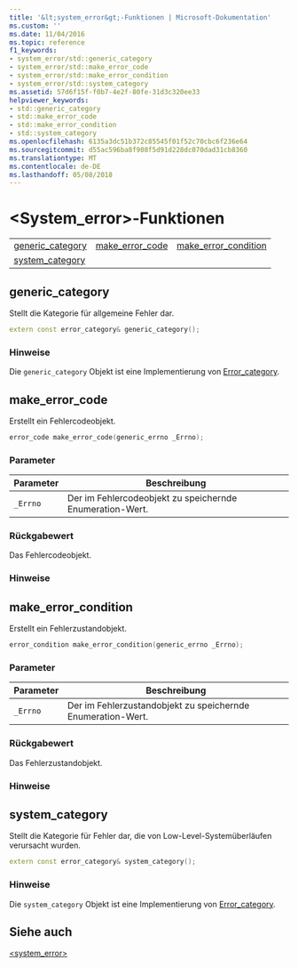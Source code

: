 ```yaml
---
title: '&lt;system_error&gt;-Funktionen | Microsoft-Dokumentation'
ms.custom: ''
ms.date: 11/04/2016
ms.topic: reference
f1_keywords:
- system_error/std::generic_category
- system_error/std::make_error_code
- system_error/std::make_error_condition
- system_error/std::system_category
ms.assetid: 57d6f15f-f0b7-4e2f-80fe-31d3c320ee33
helpviewer_keywords:
- std::generic_category
- std::make_error_code
- std::make_error_condition
- std::system_category
ms.openlocfilehash: 6135a3dc51b372c85545f01f52c70cbc6f236e64
ms.sourcegitcommit: d55ac596ba8f908f5d91d228dc070dad31cb8360
ms.translationtype: MT
ms.contentlocale: de-DE
ms.lasthandoff: 05/08/2018
---
```

# <a name="ltsystemerrorgt-functions"></a>&lt;System_error&gt;-Funktionen

||||
|-|-|-|
|[generic_category](#generic_category)|[make_error_code](#make_error_code)|[make_error_condition](#make_error_condition)|
|[system_category](#system_category)|

## <a name="generic_category"></a> generic_category

Stellt die Kategorie für allgemeine Fehler dar.

```cpp
extern const error_category& generic_category();
```

### <a name="remarks"></a>Hinweise

Die `generic_category` Objekt ist eine Implementierung von [Error_category](../standard-library/error-category-class.md).

## <a name="make_error_code"></a> make_error_code

Erstellt ein Fehlercodeobjekt.

```cpp
error_code make_error_code(generic_errno _Errno);
```

### <a name="parameters"></a>Parameter

|Parameter|Beschreibung|
|---------------|-----------------|
|`_Errno`|Der im Fehlercodeobjekt zu speichernde Enumeration-Wert.|

### <a name="return-value"></a>Rückgabewert

Das Fehlercodeobjekt.

### <a name="remarks"></a>Hinweise

## <a name="make_error_condition"></a> make_error_condition

Erstellt ein Fehlerzustandobjekt.

```cpp
error_condition make_error_condition(generic_errno _Errno);
```

### <a name="parameters"></a>Parameter

|Parameter|Beschreibung|
|---------------|-----------------|
|`_Errno`|Der im Fehlerzustandobjekt zu speichernde Enumeration-Wert.|

### <a name="return-value"></a>Rückgabewert

Das Fehlerzustandobjekt.

### <a name="remarks"></a>Hinweise

## <a name="system_category"></a> system_category

Stellt die Kategorie für Fehler dar, die von Low-Level-Systemüberläufen verursacht wurden.

```cpp
extern const error_category& system_category();
```

### <a name="remarks"></a>Hinweise

Die `system_category` Objekt ist eine Implementierung von [Error_category](../standard-library/error-category-class.md).

## <a name="see-also"></a>Siehe auch

[<system_error>](../standard-library/system-error.md)<br/>
